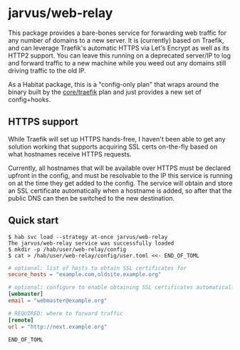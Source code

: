 # jarvus/web-relay

This package provides a bare-bones service for forwarding web traffic for any number of domains to a new server. It is (currently) based on Traefik, and can leverage Traefik's automatic HTTPS via Let's Encrypt as well as its HTTP2 support. You can leave this running on a deprecated server/IP to log and forward traffic to a new machine while you weed out any domains still driving traffic to the old IP.

As a Habitat package, this is a "config-only plan" that wraps around the binary built by the [core/traefik](https://github.com/habitat-sh/core-plans/tree/master/traefik) plan and just provides a new set of config+hooks.

## HTTPS support

While Traefik will set up HTTPS hands-free, I haven't been able to get any solution working that supports acquiring SSL certs on-the-fly based on what hostnames receive HTTPS requests.

Currently, all hostnames that will be available over HTTPS must be declared upfront in the config, and must be resolvable to the IP this service is running on at the time they get added to the config. The service will obtain and store an SSL certificate automatically when a hostname is added, so after that the public DNS can then be switched to the new destination.

## Quick start

```console
$ hab svc load --strategy at-once jarvus/web-relay
The jarvus/web-relay service was successfully loaded
$ mkdir -p /hab/user/web-relay/config
$ cat > /hab/user/web-relay/config/user.toml <<- END_OF_TOML
```

```toml
# optional: list of hosts to obtain SSL certificates for
secure_hosts = "example.com,oldsite.example.org"

# optional: configure to enable obtaining SSL certificates automatically via Let's Encrypt
[webmaster]
email = "webmaster@example.org"

# REQUIRED: where to forward traffic
[remote]
url = "http://next.example.org"
```

```console
END_OF_TOML
```
